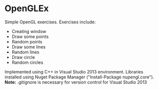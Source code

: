 OpenGLEx
========

Simple OpenGL exercises.
Exercises include:
* Creating window
* Draw some points
* Random points
* Draw some lines
* Random lines
* Draw circle
* Random circles

Implemented using C++ in Visual Studio 2013 environment. Libraries installed using Nuget Package Manager ("Install-Package nupengl.core").
<br><b>Note:</b> .gitignore is necessary for version control for Visual Studio 2013
